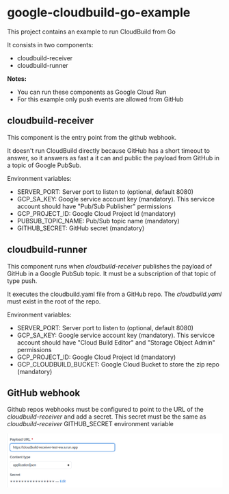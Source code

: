 # google-cloudbuild-go-example
This project contains an example to run CloudBuild from Go

It consists in two components:
- cloudbuild-receiver
- cloudbuild-runner

**Notes:**
- You can run these components as Google Cloud Run
- For this example only push events are allowed from GitHub

## cloudbuild-receiver
This component is the entry point from the github webhook.

It doesn't run CloudBuild directly because GitHub has a short timeout to answer, so it answers as fast a it can and public the payload from GitHub in a topic of Google PubSub.

Environment variables:
- SERVER_PORT: Server port to listen to (optional, default 8080)
- GCP_SA_KEY: Google service account key (mandatory). This servicce account should have "Pub/Sub Publisher" permissions
- GCP_PROJECT_ID: Google Cloud Project Id (mandatory)
- PUBSUB_TOPIC_NAME: Pub/Sub topic name (mandatory)
- GITHUB_SECRET: GitHub secret (mandatory)


## cloudbuild-runner
This component runs when *cloudbuild-receiver* publishes the payload of GitHub in a Google PubSub topic. It must be a subscription of that topic of type push.

It executes the cloudbuild.yaml file from a GitHub repo. The *cloudbuild.yaml* must exist in the root of the repo.

Environment variables:
- SERVER_PORT: Server port to listen to (optional, default 8080)
- GCP_SA_KEY: Google service account key (mandatory). This servicce account should have "Cloud Build Editor"  and "Storage Object Admin" permissions
- GCP_PROJECT_ID: Google Cloud Project Id (mandatory)
- GCP_CLOUDBUILD_BUCKET: Google Cloud Bucket to store the zip repo (mandatory)

## GitHub webhook
Github repos webhooks must be configured to point to the URL of the *cloudbuild-receiver* and add a secret. This secret must be the same as *cloudbuild-receiver* GITHUB_SECRET environment variable

![](github_webhook.png)
